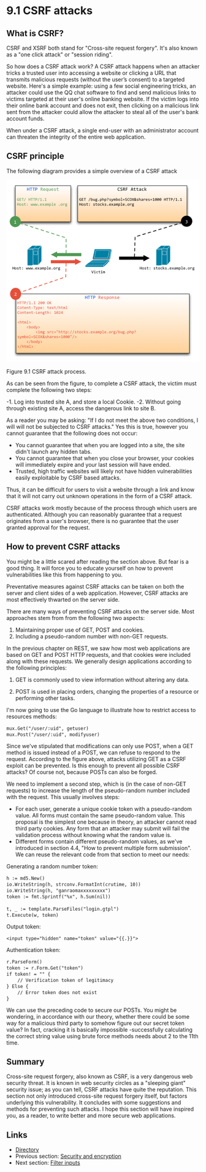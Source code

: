 # 9.1 CSRF attacks

## What is CSRF?

CSRF and XSRF both stand for "Cross-site request forgery". It's also known as a "one click attack" or "session riding".

So how does a CSRF attack work? A CSRF attack happens when an attacker tricks a trusted user into accessing a website or clicking a URL that transmits malicious requests (without the user’s consent) to a targeted website. Here's a simple example: using a few social engineering tricks, an attacker could use the QQ chat software to find and send malicious links to victims targeted at their user's online banking website. If the victim logs into their online bank account and does not exit, then clicking on a malicious link sent from the attacker could allow the attacker to steal all of the user's bank account funds.

When under a CSRF attack, a single end-user with an administrator account can threaten the integrity of the entire web application.

## CSRF principle

The following diagram provides a simple overview of ​​a CSRF attack

![](images/9.1.csrf.png?raw=true)

Figure 9.1 CSRF attack process.

As can be seen from the figure, to complete a CSRF attack, the victim must complete the following two steps:

-1. Log into trusted site A, and store a local Cookie.
-2. Without going through existing site A, access the dangerous link to site B.

As a reader you may be asking: "If I do not meet the above two conditions, I will will not be subjected to CSRF attacks." Yes this is true, however you cannot guarantee that the following does not occur:

- You cannot guarantee that when you are logged into a site, the site didn't launch any hidden tabs.
- You cannot guarantee that when you close your browser, your cookies will immediately expire and your last session will have ended.
- Trusted, high traffic websites will likely not have hidden vulnerabilities easily exploitable by CSRF based attacks.

Thus, it can be difficult for users to visit a website through a link and know that it will not carry out unknown operations in the form of a CSRF attack.

CSRF attacks work mostly because of the process through which users are authenticated. Although you can reasonably guarantee that a request originates from a user's browser, there is no guarantee that the user granted approval for the request.

## How to prevent CSRF attacks

You might be a little scared after reading the section above. But fear is a good thing. It will force you to educate yourself on how to prevent vulnerabilities like this from happening to you.

Preventative measures against CSRF attacks can be taken on both the server and client sides of a web application. However, CSRF attacks are most effectively thwarted on the server side.

There are many ways of preventing CSRF attacks on the server side. Most approaches stem from from the following two aspects:

1. Maintaining proper use of GET, POST and cookies.
2. Including a pseudo-random number with non-GET requests.

In the previous chapter on REST, we saw how most web applications are based on GET and POST HTTP requests, and that cookies were included along with these requests. We generally design applications according to the following principles:

1. GET is commonly used to view information without altering any data.

2. POST is used in placing orders, changing the properties of a resource or performing other tasks.

I'm now going to use the Go language to illustrate how to restrict access to resources methods:

	mux.Get("/user/:uid", getuser)
	mux.Post("/user/:uid", modifyuser)

Since we've stipulated that modifications can only use POST, when a GET method is issued instead of a POST, we can refuse to respond to the request. According to the figure above, attacks utilizing GET as a CSRF exploit can be prevented. Is this enough to prevent all possible CSRF attacks?  Of course not, because POSTs can also be forged.

We need to implement a second step, which is (in the case of non-GET requests) to increase the length of the pseudo-random number included with the request. This usually involves steps:

- For each user, generate a unique cookie token with a pseudo-random value. All forms must contain the same pseudo-random value. This proposal is the simplest one because in theory, an attacker cannot read third party cookies. Any form that an attacker may submit will fail the validation process without knowing what the random value is.
- Different forms contain different pseudo-random values, as we've introduced in section 4.4, "How to prevent multiple form submission". We can reuse the relevant code from that section to meet our needs:

Generating a random number token:

	h := md5.New()
	io.WriteString(h, strconv.FormatInt(crutime, 10))
	io.WriteString(h, "ganraomaxxxxxxxxx")
	token := fmt.Sprintf("%x", h.Sum(nil))

	t, _ := template.ParseFiles("login.gtpl")
	t.Execute(w, token)


Output token:

	<input type="hidden" name="token" value="{{.}}">

Authentication token:

	r.ParseForm()
	token := r.Form.Get("token")
	if token! = "" {
		// Verification token of legitimacy
	} Else {
		// Error token does not exist
	}

We can use the preceding code to secure our POSTs. You might be wondering, in accordance with our theory, whether there could be some way for a malicious third party to somehow figure out our secret token value? In fact, cracking it is basically impossible -successfully calculating the correct string value using brute force methods needs about 2 to the 11th time.

## Summary

Cross-site request forgery, also known as CSRF, is a very dangerous web security threat. It is known in web security circles as a "sleeping giant" security issue; as you can tell, CSRF attacks have quite the reputation. This section not only introduced cross-site request forgery itself, but factors underlying this vulnerability. It concludes with some suggestions and methods for preventing such attacks. I hope this section will have inspired you, as a reader, to write better and more secure web applications.

## Links
- [Directory](preface.md)
- Previous section: [Security and encryption](09.0.md)
- Next section: [Filter inputs](09.2.md)
